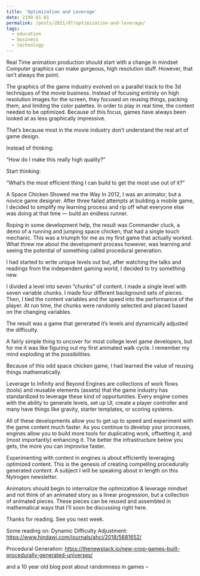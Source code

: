 ```yaml
---
title: 'Optimization and Leverage'
date: 2199-01-01
permalink: /posts/2021/07/optimization-and-leverage/
tags:
  - education
  - business
  - technology
---
```


Real Time animation production should start with a change in mindset
Computer graphics can make gorgeous, high resolution stuff. However, that isn’t always the point.

The graphics of the game industry evolved on a parallel track to the 3d techniques of the movie business. Instead of focusing entirely on high resolution images for the screen, they focused on reusing things, packing them, and limiting the color palettes. In order to play in real time, the content needed to be optimized. Because of this focus, games have always been looked at as less graphically impressive.

That’s because most in the movie industry don’t understand the real art of game design.

Instead of thinking:

“How do I make this really high quality?”

Start thinking:

“What’s the most efficient thing I can build to get the most use out of it?”

A Space Chicken Showed me the Way
In 2012, I was an animator, but a novice game designer. After three failed attempts at building a mobile game, I decided to simplify my learning process and rip off what everyone else was doing at that time — build an endless runner.

Roping in some development help, the result was Commander cluck, a demo of a running and jumping space chicken, that had a single touch mechanic. This was a triumph for me as my first game that actually worked. What threw me about the development process however, was learning and seeing the potential of something called procedural generation.

I had started to write unique levels out but, after watching the talks and readings from the independent gaming world, I decided to try something new.

I divided a level into seven “chunks” of content. I made a single level with seven variable chunks. I made four different background sets of pieces. Then, I tied the content variables and the speed into the performance of the player. At run time, the chunks were randomly selected and placed based on the changing variables.

The result was a game that generated it’s levels and dynamically adjusted the difficulty.

A fairly simple thing to uncover for most college level game developers, but for me it was like figuring out my first animated walk cycle. I remember my mind exploding at the possibilities.


Because of this odd space chicken game, I had learned the value of reusing things mathematically.

Leverage to Infinity and Beyond
Engines are collections of work flows (tools) and reusable elements (assets) that the game industry has standardized to leverage these kind of opportunities. Every engine comes with the ability to generate levels, set up UI, create a player controller and many have things like gravity, starter templates, or scoring systems.

All of these developments allow you to get up to speed and experiment with the game content much faster. As you continue to develop your processes, engines allow you to build more tools for duplicating work, offsetting it, and (most importantly) enhancing it. The better the infrastructure below you gets, the more you can improvise faster.

Experimenting with content in engines is about efficiently leveraging optimized content. This is the genesis of creating compelling procedurally generated content. A subject I will be speaking about in length on this Nytrogen newsletter.

Animators should begin to internalize the optimization & leverage mindset and not think of an animated story as a linear progression, but a collection of animated pieces. These pieces can be reused and assembled in mathematical ways that I’ll soon be discussing right here.

Thanks for reading. See you next week.


Some reading on:
Dynamic Difficulty Adjustment: https://www.hindawi.com/journals/ahci/2018/5681652/

Procedural Generation: https://thenewstack.io/new-crop-games-built-procedurally-generated-universes/

and a 10 year old blog post about randomness in games –
